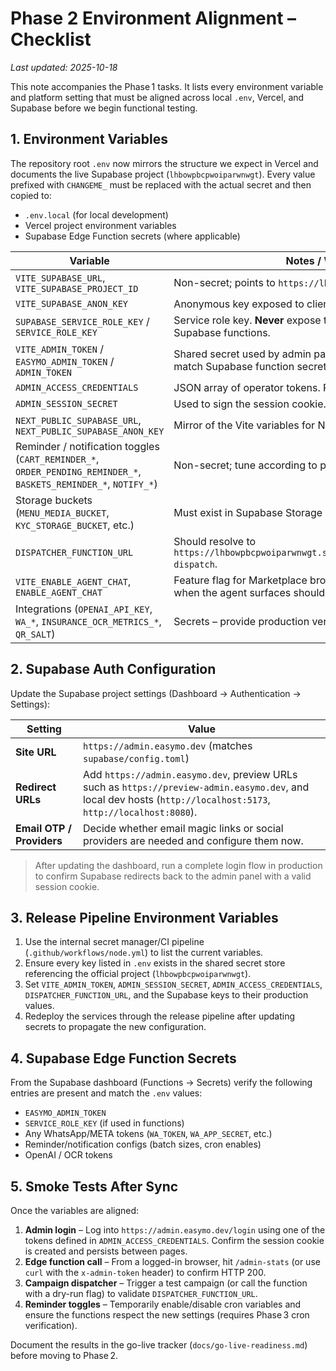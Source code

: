 # Phase 2 Environment Alignment – Checklist

_Last updated: 2025-10-18_

This note accompanies the Phase 1 tasks. It lists every environment variable and platform setting that must be aligned across local `.env`, Vercel, and Supabase before we begin functional testing.

## 1. Environment Variables

The repository root `.env` now mirrors the structure we expect in Vercel and
documents the live Supabase project (`lhbowpbcpwoiparwnwgt`). Every value
prefixed with `CHANGEME_` must be replaced with the actual secret and then
copied to:

- `.env.local` (for local development)  
- Vercel project environment variables  
- Supabase Edge Function secrets (where applicable)

| Variable | Notes / Where Used |
| --- | --- |
| `VITE_SUPABASE_URL`, `VITE_SUPABASE_PROJECT_ID` | Non-secret; points to `https://lhbowpbcpwoiparwnwgt.supabase.co`. |
| `VITE_SUPABASE_ANON_KEY` | Anonymous key exposed to client. |
| `SUPABASE_SERVICE_ROLE_KEY` / `SERVICE_ROLE_KEY` | Service role key. **Never** expose to browsers. Only Vercel functions / Supabase functions. |
| `VITE_ADMIN_TOKEN` / `EASYMO_ADMIN_TOKEN` / `ADMIN_TOKEN` | Shared secret used by admin panel to call edge functions. Must match Supabase function secret `EASYMO_ADMIN_TOKEN`. |
| `ADMIN_ACCESS_CREDENTIALS` | JSON array of operator tokens. Required for admin login. |
| `ADMIN_SESSION_SECRET` | Used to sign the session cookie. |
| `NEXT_PUBLIC_SUPABASE_URL`, `NEXT_PUBLIC_SUPABASE_ANON_KEY` | Mirror of the Vite variables for Next.js compatibility. |
| Reminder / notification toggles (`CART_REMINDER_*`, `ORDER_PENDING_REMINDER_*`, `BASKETS_REMINDER_*`, `NOTIFY_*`) | Non-secret; tune according to production requirements. |
| Storage buckets (`MENU_MEDIA_BUCKET`, `KYC_STORAGE_BUCKET`, etc.) | Must exist in Supabase Storage or pages will fail. |
| `DISPATCHER_FUNCTION_URL` | Should resolve to `https://lhbowpbcpwoiparwnwgt.supabase.co/functions/v1/campaign-dispatch`. |
| `VITE_ENABLE_AGENT_CHAT`, `ENABLE_AGENT_CHAT` | Feature flag for Marketplace broker/support chat previews. Enable when the agent surfaces should be visible. |
| Integrations (`OPENAI_API_KEY`, `WA_*`, `INSURANCE_OCR_METRICS_*`, `QR_SALT`) | Secrets – provide production versions. |

## 2. Supabase Auth Configuration

Update the Supabase project settings (Dashboard → Authentication → Settings):

| Setting | Value |
| --- | --- |
| **Site URL** | `https://admin.easymo.dev` (matches `supabase/config.toml`) |
| **Redirect URLs** | Add `https://admin.easymo.dev`, preview URLs such as `https://preview-admin.easymo.dev`, and local dev hosts (`http://localhost:5173`, `http://localhost:8080`). |
| **Email OTP / Providers** | Decide whether email magic links or social providers are needed and configure them now. |

> After updating the dashboard, run a complete login flow in production to confirm Supabase redirects back to the admin panel with a valid session cookie.

## 3. Release Pipeline Environment Variables

1. Use the internal secret manager/CI pipeline (`.github/workflows/node.yml`) to list the current variables.  
2. Ensure every key listed in `.env` exists in the shared secret store referencing the official project (`lhbowpbcpwoiparwnwgt`).  
3. Set `VITE_ADMIN_TOKEN`, `ADMIN_SESSION_SECRET`, `ADMIN_ACCESS_CREDENTIALS`, `DISPATCHER_FUNCTION_URL`, and the Supabase keys to their production values.  
4. Redeploy the services through the release pipeline after updating secrets to propagate the new configuration.

## 4. Supabase Edge Function Secrets

From the Supabase dashboard (Functions → Secrets) verify the following entries are present and match the `.env` values:

- `EASYMO_ADMIN_TOKEN`  
- `SERVICE_ROLE_KEY` (if used in functions)  
- Any WhatsApp/META tokens (`WA_TOKEN`, `WA_APP_SECRET`, etc.)  
- Reminder/notification configs (batch sizes, cron enables)  
- OpenAI / OCR tokens

## 5. Smoke Tests After Sync

Once the variables are aligned:

1. **Admin login** – Log into `https://admin.easymo.dev/login` using one of the tokens defined in `ADMIN_ACCESS_CREDENTIALS`. Confirm the session cookie is created and persists between pages.  
2. **Edge function call** – From a logged-in browser, hit `/admin-stats` (or use `curl` with the `x-admin-token` header) to confirm HTTP 200.  
3. **Campaign dispatcher** – Trigger a test campaign (or call the function with a dry-run flag) to validate `DISPATCHER_FUNCTION_URL`.  
4. **Reminder toggles** – Temporarily enable/disable cron variables and ensure the functions respect the new settings (requires Phase 3 cron verification).

Document the results in the go-live tracker (`docs/go-live-readiness.md`) before moving to Phase 2.
